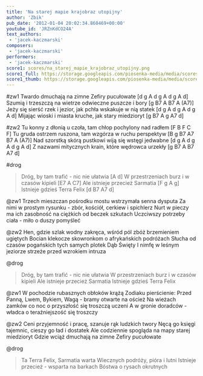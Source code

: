 ```yaml
---
title: 'Na starej mapie krajobraz utopijny'
author: 'Zbik'
pub_date: '2012-01-04 20:02:34.860469+00:00'
youtube_id: 'JRZnKdCO24A'
text_authors:
 - 'jacek-kaczmarski'
composers:
 - 'jacek-kaczmarski'
performers:
 - 'jacek-kaczmarski'
score1: scores/na_starej_mapie_krajobraz_utopijny.png
score1_full: https://storage.googleapis.com/piosenka-media/media/scores/na_starej_mapie_krajobraz_utopijny.png
score1_thumb: https://storage.googleapis.com/piosenka-media/media/scores/na_starej_mapie_krajobraz_utopijny.png.180x0_q85_upscale.jpg
---
```


#zw1
Twardo dmuchają na zimne Zefiry pucułowate [d g A d g A d g A d]
Szumią i trzeszczą na wietrze odwieczne puszcze i bory [g B7 A B7 A (A7)]
Jeży się sierść rzek i jezior, jak pchła wskakuje w nią statek [d g A d g A d g A d]
Mijając wioski i miasta kruche, jak stary miedzioryt [g B7 A g A7 d]

#zw2
Tu konny z dłonią u czoła, tam chłop pochylony nad radłem [F B F C F]
Tu gruda ostrzem ruszona, tam wzgórza w ruchu perspektyw [B g B7 A7 B7 A (A7)]
Nad szorstką skórą pustkowi wiją się wstęgi jedwabne [d g A d g A d g A d]
Z nazwami mitycznych krain, które wędrowca urzekły [g B7 A B7 A7 d]

#drog
>Dróg, by tam trafić - nic nie ułatwia [A d]
>W przestrzeniach burz i w czasów kipieli [E7 A C7]
>Ale istnieje przecież Sarmatia [F g A g]
>Istnieje gdzieś Terra Felix [d B7 A7 d]

@zw1
Trzech mieszczan pośrodku mostu wstrzymała senna dysputa
Za nimi w prostym rysunku - zbór, kościół, cerkiew i spichlerz
Nurt w pieczy ma ich zasobność na ciężkich od beczek szkutach
Uczciwszy potrzeby ciała - miło o duszy pomyśleć

@zw2
Hen, gdzie szlak wodny zakręca, wśród pól zbóż brzemieniem ugiętych
Bocian klekocze skowronkom o afrykańskich podróżach
Słucha od czasów pogańskich tych samych plotek Dąb Święty
I nimfę w leśnym jeziorze strzeże przed wzrokiem intruza

@drog
>Dróg, by tam trafić - nic nie ułatwia
>W przestrzeniach burz i w czasów kipieli
>Ale istnieje przecież Sarmatia
>Istnieje gdzieś Terra Felix

@zw1
W pochodzie rubasznych obłoków krążą Zodiaku pierścienie:
Przed Panną, Lwem, Bykiem, Wagą - bramy otwarte na oścież
Na wieżach zamków co noc o przyszłość się troszczą uczeni
A w gronie doradców - władca o teraźniejszość się troszczy

@zw2
Ceni przyjemność i pracę, szanuje rąk ludzkich twory
Nęcą go księgi tajemnic, cieszy go ład i dostatek
Ale codziennie spogląda na mapy starej miedzioryt
Gdzie wciąż dmuchają na zimne Zefiry pucułowate

@drog
>Ta Terra Felix, Sarmatia warta
>Wiecznych podróży, pióra i lutni
>Istnieje przecież - wsparta na barkach
>Bóstwa o rysach okrutnych